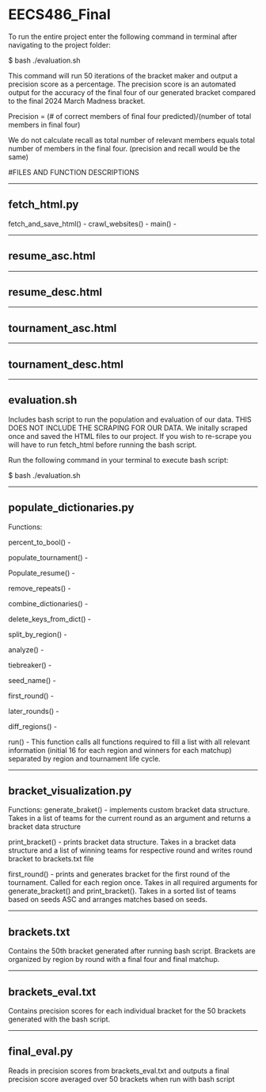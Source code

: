 # EECS486_Final
To run the entire project enter the following command in terminal after navigating to the project
folder:

$ bash ./evaluation.sh

This command will run 50 iterations of the bracket maker and output a precision score as a percentage.
The precision score is an automated output for the accuracy of the final four of our generated bracket compared 
to the final 2024 March Madness bracket.

Precision = (# of correct members of final four predicted)/(number of total members in final four)

We do not calculate recall as total number of relevant members equals total number of members in the final four. (precision
and recall would be the same)

#FILES AND FUNCTION DESCRIPTIONS

-------------
fetch_html.py
-------------

fetch_and_save_html() - 
crawl_websites() - 
main() - 

---------------
resume_asc.html
---------------



---------------
resume_desc.html
---------------



--------------------
tournament_asc.html
--------------------



--------------------
tournament_desc.html
--------------------



-------------
evaluation.sh
-------------

Includes bash script to run the population and evaluation of our data. THIS DOES NOT INCLUDE THE SCRAPING FOR OUR DATA. We initally scraped once and
saved the HTML files to our project. If you wish to re-scrape you will have to run fetch_html before running the bash script. 

Run the following command in your terminal to execute bash script:

$ bash ./evaluation.sh

------------------------
populate_dictionaries.py
------------------------

Functions:

percent_to_bool() - 

populate_tournament() - 

Populate_resume() - 

remove_repeats() -

combine_dictionaries() - 

delete_keys_from_dict() - 

split_by_region() - 

analyze() - 

tiebreaker() - 

seed_name() - 

first_round() - 

later_rounds() - 

diff_regions() - 

run() - This function calls all functions required to fill a list with all relevant information (initial 16 for each region and winners for each matchup) 
separated by region and tournament life cycle. 


-------------------------
 bracket_visualization.py
-------------------------

Functions:
generate_braket() - implements custom bracket data structure. Takes in a list of teams for the current round as an argument and 
returns a bracket data structure

print_bracket() - prints bracket data structure. Takes in a bracket data structure and a list of winning teams for respective round
and writes round bracket to brackets.txt file

first_round() - prints and generates bracket for the first round of the tournament. Called for each region once. Takes in all required 
arguments for generate_bracket() and print_bracket(). Takes in a sorted list of teams based on seeds ASC and arranges matches based on seeds.

-------------
 brackets.txt 
-------------

Contains the 50th bracket generated after running bash script. Brackets are organized by region by round with a final four and final matchup. 

------------------
 brackets_eval.txt 
------------------

Contains precision scores for each individual bracket for the 50 brackets generated with the bash script. 

--------------
 final_eval.py 
--------------

Reads in precision scores from brackets_eval.txt and outputs a final precision score averaged over 50 brackets when run with bash script 





